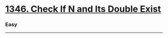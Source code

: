 # [1346. Check If N and Its Double Exist](https://leetcode.com/problems/check-if-n-and-its-double-exist/)
### Easy
---
